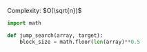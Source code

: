 Complexity: $O(\sqrt{n})$

```python
import math

def jump_search(array, target):
	block_size = math.floor(len(array)**0.5
```
